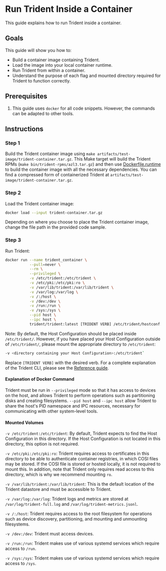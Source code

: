 
# Run Trident Inside a Container

This guide explains how to run Trident inside a container.

## Goals

This guide will show you how to:

- Build a container image containing Trident.
- Load the image into your local container runtime.
- Run Trident from within a container.
- Understand the purpose of each flag and mounted directory required for Trident
  to function correctly.

## Prerequisites

1. This guide uses `docker` for all code snippets. However, the commands can be
   adapted to other tools.

## Instructions

### Step 1

Build the Trident container image using `make
artifacts/test-image/trident-container.tar.gz`. This Make target will build the
Trident RPMs (`make bin/trident-rpms/azl3.tar.gz`) and then use
[Dockerfile.runtime](../Dockerfile.runtime) to build the container image with
all the necessary dependencies. You can find a compressed form of containerized
Trident at `artifacts/test-image/trident-container.tar.gz`.

### Step 2

Load the Trident container image:

```bash
docker load --input trident-container.tar.gz
```

Depending on where you choose to place the Trident container image, change the
file path in the provided code sample.

### Step 3

Run Trident:

```bash
docker run --name trident_container \
           --pull=never \
           --rm \
           --privileged \
           -v /etc/trident:/etc/trident \
           -v /etc/pki:/etc/pki:ro \
           -v /var/lib/trident:/var/lib/trident \
           -v /var/log:/var/log \
           -v /:/host \
           -v /dev:/dev \
           -v /run:/run \
           -v /sys:/sys \
           --pid host \
           --ipc host \
           trident/trident:latest [TRIDENT VERB] /etc/trident/hostconf.yaml --verbosity TRACE
```

Note: By default, the Host Configuration should be placed inside
`/etc/trident/`. However, if you have placed your Host Configuration outside of
`/etc/trident/`, please mount the appropriate directory to `/etc/trident`:

```bash
-v <directory containing your Host Configuration>:/etc/trident`
```

Replace `[TRIDENT VERB]` with the desired verb. For a complete explanation of
the Trident CLI, please see the [Reference guide](../Reference/Trident-CLI.md).

#### Explanation of Docker Command

Trident must be run in `--privileged` mode so that it has access to devices on
the host, and allows Trident to perform operations such as partitioning disks
and creating filesystems. `--pid host` and `--ipc host` allow Trident to share
the host's PID namespace and IPC resources, necessary for communicating with
other system-level tools.

#### Mounted Volumes

`-v /etc/trident:/etc/trident`: By default, Trident expects to find the Host
Configuration in this directory. If the Host Configuration is not located in
this directory, this option is not required.

`-v /etc/pki:/etc/pki:ro`: Trident requires access to certificates in this
directory to be able to authenticate container registries, in which COSI files
may be stored. If the COSI file is stored or hosted locally, it is not required
to mount this. In addition, note that Trident only requires read access to this
directory, which is why we recommend mounting `ro`.

`-v /var/lib/trident:/var/lib/trident`: This is the default location of the
Trident datastore and must be accessible to Trident.

`-v /var/log:/var/log`: Trident logs and metrics are stored at
`/var/log/trident-full.log` and `/var/log/trident-metrics.jsonl`.

`-v /:/host`: Trident requires access to the root filesystem for operations such
as device discovery, partitioning, and mounting and unmounting filesystems.

`-v /dev:/dev`: Trident must access devices.

`-v /run:/run`: Trident makes use of various systemd services which require
access to `/run`.

`-v /sys:/sys`: Trident makes use of various systemd services which require
access to `/sys`.
